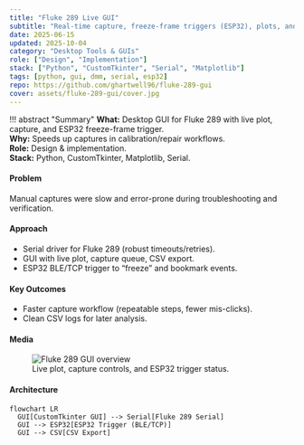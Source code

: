 ```yaml
---
title: "Fluke 289 Live GUI"
subtitle: "Real-time capture, freeze-frame triggers (ESP32), plots, and status indicators"
date: 2025-06-15
updated: 2025-10-04
category: "Desktop Tools & GUIs"
role: ["Design", "Implementation"]
stack: ["Python", "CustomTkinter", "Serial", "Matplotlib"]
tags: [python, gui, dmm, serial, esp32]
repo: https://github.com/ghartwell96/fluke-289-gui
cover: assets/fluke-289-gui/cover.jpg
---
```



!!! abstract "Summary"
    **What:** Desktop GUI for Fluke 289 with live plot, capture, and ESP32 freeze-frame trigger.  
    **Why:** Speeds up captures in calibration/repair workflows.  
    **Role:** Design & implementation.  
    **Stack:** Python, CustomTkinter, Matplotlib, Serial.

#### Problem
Manual captures were slow and error-prone during troubleshooting and verification.

#### Approach
- Serial driver for Fluke 289 (robust timeouts/retries).
- GUI with live plot, capture queue, CSV export.
- ESP32 BLE/TCP trigger to “freeze” and bookmark events.

#### Key Outcomes
- Faster capture workflow (repeatable steps, fewer mis-clicks).
- Clean CSV logs for later analysis.

#### Media
<figure>
  <img src="/assets/fluke-289-gui/cover.jpg" alt="Fluke 289 GUI overview" />
  <figcaption>Live plot, capture controls, and ESP32 trigger status.</figcaption>
</figure>

#### Architecture
```mermaid
flowchart LR
  GUI[CustomTkinter GUI] --> Serial[Fluke 289 Serial]
  GUI --> ESP32[ESP32 Trigger (BLE/TCP)]
  GUI --> CSV[CSV Export]

